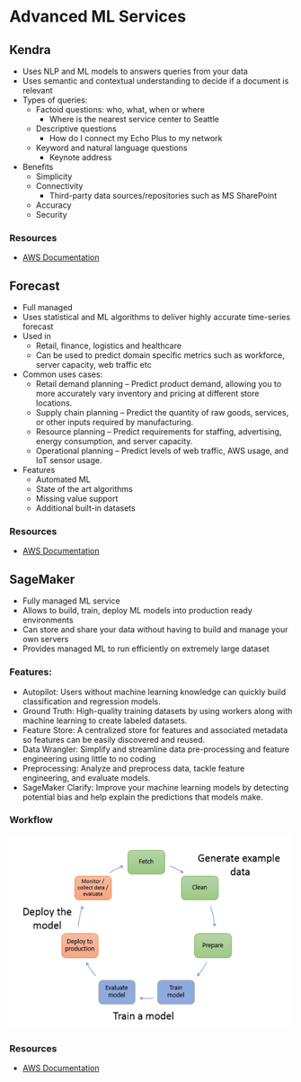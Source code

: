 # Advanced ML Services
## Kendra
- Uses NLP and ML models to answers queries from your data
- Uses semantic and contextual understanding to decide if a document is relevant
- Types of queries:
	- Factoid questions: who, what, when or where
		- Where is the nearest service center to Seattle
	- Descriptive questions
		- How do I connect my Echo Plus to my network
	- Keyword and natural language questions
		- Keynote address
- Benefits
	- Simplicity
	- Connectivity
		- Third-party data sources/repositories such as MS SharePoint
	- Accuracy
	- Security

### Resources
- [AWS Documentation](https://docs.aws.amazon.com/kendra/latest/dg/what-is-kendra.html)

## Forecast
- Full managed
- Uses statistical and ML algorithms to deliver highly accurate time-series forecast
- Used in
	- Retail, finance, logistics and healthcare
	- Can be used to predict domain specific metrics such as workforce, server capacity, web traffic etc
- Common uses cases:
	- Retail demand planning – Predict product demand, allowing you to more accurately vary inventory and pricing at different store locations.
	- Supply chain planning – Predict the quantity of raw goods, services, or other inputs required by manufacturing.
	- Resource planning – Predict requirements for staffing, advertising, energy consumption, and server capacity.
	- Operational planning – Predict levels of web traffic, AWS usage, and IoT sensor usage.
- Features
	- Automated ML
	- State of the art algorithms
	- Missing value support
	- Additional built-in datasets

### Resources
- [AWS Documentation](https://docs.aws.amazon.com/forecast/latest/dg/what-is-forecast.html)

## SageMaker
- Fully managed ML service
- Allows to build, train, deploy ML models into production ready environments
- Can store and share your data without having to build and manage your own servers
- Provides managed ML to run efficiently on extremely large dataset

### Features:
- Autopilot: Users without machine learning knowledge can quickly build classification and regression models.
- Ground Truth: High-quality training datasets by using workers along with machine learning to create labeled datasets.
- Feature Store: A centralized store for features and associated metadata so features can be easily discovered and reused.
- Data Wrangler: Simplify and streamline data pre-processing and feature engineering using little to no coding
- Preprocessing: Analyze and preprocess data, tackle feature engineering, and evaluate models.
- SageMaker Clarify: Improve your machine learning models by detecting potential bias and help explain the predictions that models make.

### Workflow

![SageMaker Workflow](./assets/sagemaker_workflow.png)

### Resources
- [AWS Documentation](https://docs.aws.amazon.com/sagemaker/latest/dg/whatis.html)
